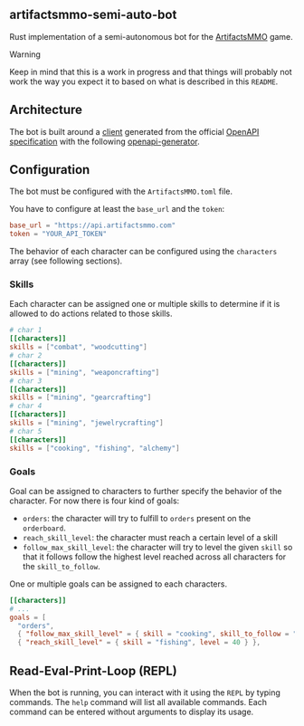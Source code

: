 ## artifactsmmo-semi-auto-bot

Rust implementation of a semi-autonomous bot for the
[ArtifactsMMO](https://artifactsmmo.com/) game.

> [!WARNING]
> Keep in mind that this is a work in progress and that things will probably not
> work the way you expect it to based on what is described in this `README`.

## Architecture

The bot is built around a
[client](https://github.com/mgalliou/artifactsmmo-openapi) generated from the
official [OpenAPI specification](https://api.artifactsmmo.com/docs/#/) with the
following [openapi-generator](https://openapi-generator.tech/).

## Configuration

The bot must be configured with the `ArtifactsMMO.toml` file.

You have to configure at least the `base_url` and the `token`:

```toml
base_url = "https://api.artifactsmmo.com"
token = "YOUR_API_TOKEN"
```

The behavior of each character can be configured using the `characters` array
(see following sections).

### Skills

Each character can be assigned one or multiple skills to determine if it is
allowed to do actions related to those skills.

```toml
# char 1
[[characters]]
skills = ["combat", "woodcutting"]
# char 2
[[characters]]
skills = ["mining", "weaponcrafting"]
# char 3
[[characters]]
skills = ["mining", "gearcrafting"]
# char 4
[[characters]]
skills = ["mining", "jewelrycrafting"]
# char 5
[[characters]]
skills = ["cooking", "fishing", "alchemy"]
```

### Goals

Goal can be assigned to characters to further specify the behavior of the
character. For now there is four kind of goals:

- `orders`: the character will try to fulfill to `orders` present on the
  `orderboard`.
- `reach_skill_level`: the character must reach a certain level of a skill
- `follow_max_skill_level`: the character will try to level the given `skill` so
  that it follows follow the highest level reached across all characters for the
  `skill_to_follow`.

One or multiple goals can be assigned to each characters.

```toml
[[characters]]
# ...
goals = [
  "orders",
  { "follow_max_skill_level" = { skill = "cooking", skill_to_follow = "fishing" } },
  { "reach_skill_level" = { skill = "fishing", level = 40 } },
```

## Read-Eval-Print-Loop (REPL)

When the bot is running, you can interact with it using the `REPL` by typing
commands. The `help` command will list all available commands. Each command can
be entered without arguments to display its usage.
